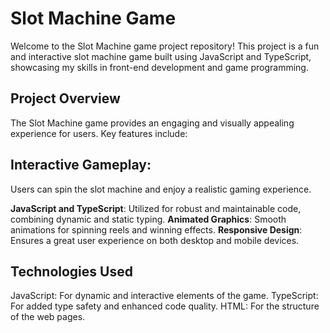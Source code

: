 # Slot Machine Game
Welcome to the Slot Machine game project repository! This project is a fun and interactive slot machine game built using JavaScript and TypeScript, showcasing my skills in front-end development and game programming.

## Project Overview
The Slot Machine game provides an engaging and visually appealing experience for users. Key features include:

## Interactive Gameplay:
Users can spin the slot machine and enjoy a realistic gaming experience.

**JavaScript and TypeScript**: 
Utilized for robust and maintainable code, combining dynamic and static typing.
**Animated Graphics**: 
Smooth animations for spinning reels and winning effects.
**Responsive Design**: 
Ensures a great user experience on both desktop and mobile devices.

## Technologies Used
JavaScript: For dynamic and interactive elements of the game.
TypeScript: For added type safety and enhanced code quality.
HTML: For the structure of the web pages.
